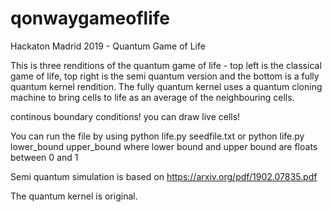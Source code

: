 # qonwaygameoflife
Hackaton Madrid 2019 - Quantum Game of Life

This is three renditions of the quantum game of life - top left is the classical game of life, top right is the semi quantum version
and the bottom is a fully quantum kernel rendition. The fully quantum kernel uses a quantum cloning machine to bring cells to life as an average of the neighbouring cells.

continous boundary conditions!
you can draw live cells!

You can run the file by using 
python life.py seedfile.txt 
or python life.py lower_bound upper_bound 
where lower bound and upper bound are floats between 0 and 1 

Semi quantum simulation is based on https://arxiv.org/pdf/1902.07835.pdf

The quantum kernel is original.

